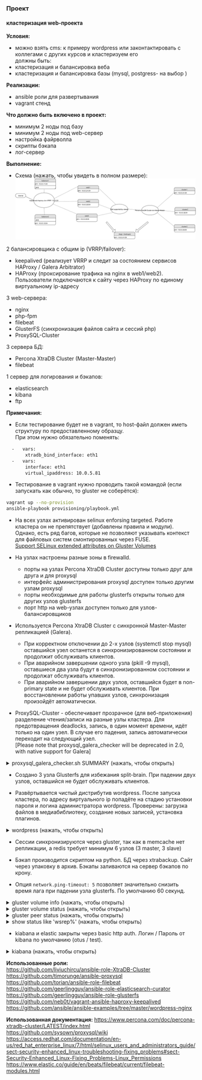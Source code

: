 ### Проект
#### кластеризация web-проекта

**Условия:**  
- можно взять cms: к примеру wordpress или законтактировать с коллегами с других курсов и кластеризуем его  
должны быть:  
- кластеризация и балансировка веба  
- кластеризация и балансировка базы (mysql, postgress- на выбор )  

**Реализации:**  
- ansible роли для развертывания  
- vagrant стенд  

**Что должно быть включено в проект:**  
- минимум 2 ноды под базу  
- минимум 2 ноды под web-сервер  
- настройка файрволла  
- скрипты бэкапа  
- лог-сервер  


**Выполнение:**  

- Схема (нажать, чтобы увидеть в полном размере):
![schema](https://raw.githubusercontent.com/YogSottot/otus_linux_1804/master/5.Project/Networkchart_cluster.svg?sanitize=true)

2 балансировщика с общим ip (VRRP/failover):  
- keepalived (реализует VRRP и следит за состоянием сервисов HAProxy / Galera Arbitrator)  
- HAProxy (проксирование трафика на nginx в web1/web2). Пользователи подключаются к сайту через HAProxy по единому виртуальному ip-адресу

3 web-сервера:  
- nginx  
- php-fpm  
- filebeat  
- GlusterFS (синхронизация файлов сайта и сессий php)
- ProxySQL-Cluster 

3 сервера БД:  
- Percona XtraDB Cluster (Master-Master)  
- filebeat  

1 сервер для логирования и бэкапов:  
- elasticsearch  
- kibana  
- ftp  

**Примечания:**  
- Если тестирование будет не в vagrant, то host-файл должен иметь структуру по предоставленному образцу.  
  При этом нужно обязательно поменять:  

```
  -   vars:
       xtradb_bind_interface: eth1
  -   vars:
       interface: eth1
       virtual_ipaddress: 10.0.5.81
```

- Тестирование в vagrant нужно проводить такой командой (если запускать как обычно, то gluster не соберётся): 
```bash
vagrant up --no-provision
ansible-playbook provisioning/playbook.yml
```

- На всех узлах активирован selinux enforsing targeted. Работе кластера он не препятствует (добавлены правила и модули).  
	Однако, есть ряд багов, которые не позволяют указывать контекст для файловых систем смонтированных через FUSE.  
	[Support SELinux extended attributes on Gluster Volumes](https://github.com/gluster/glusterfs-specs/blob/master/accepted/SELinux-client-support.md)  

- На узлах настроены разные зоны в firewalld.  
	- порты на узлах Percona XtraDB Cluster доступны только друг для друга и для proxysql  
	- интерфейс администрирования proxysql доступен только другим узлам proxysql   
	- порты необходимые для работы glusterfs открыты только для других узлов glusterfs  
	- порт http на web-узлах доступен только для узлов-балансировщиков  

- Используется Percona XtraDB Cluster с синхронной Master-Master репликацией (Galera).  
	- При корректном отключении до 2-х узлов (systemctl stop mysql) оставшийся узел останется в синхронизированном состоянии и продолжит обслуживать клиентов.  
	- При аварийном завершении одного узла (pkill -9 mysql), оставшиеся два узла будут в синхронизированном состоянии и продолжат обслуживать клиентов.  
	- При аварийном завершении двух узлов, оставшийся будет в non-primary state и не будет обслуживать клиентов. При восстановлении работы упавших узлов, синхронизация произойдёт автоматически.  

- ProxySQL-Cluster - обеспечивает прозрачное (для веб-приложения) разделение чтения/записи на разные узлы кластера. Для предотвращения deadlocks, запись, в один момент времени, идёт только на один узел. В случае его падения, запись автоматически переходит на следующий узел.  
[Please note that proxysql_galera_checker will be deprecated in 2.0, with native support for Galera]  

<details><summary>proxysql_galera_checker.sh SUMMARY (нажать, чтобы открыть)</summary><p>

```bash
Mon Nov  5 11:32:12 MSK 2018 ###### proxysql_galera_checker.sh SUMMARY ######
Mon Nov  5 11:32:12 MSK 2018 Hostgroup writers 1
Mon Nov  5 11:32:12 MSK 2018 Hostgroup readers 2
Mon Nov  5 11:32:12 MSK 2018 Number of writers 1
Mon Nov  5 11:32:12 MSK 2018 Writers are readers 1
Mon Nov  5 11:32:12 MSK 2018 log file /var/lib/proxysql/proxysql_galera_checker.log
Mon Nov  5 11:32:12 MSK 2018 ###### HANDLE WRITER NODES ######
Mon Nov  5 11:32:12 MSK 2018 --> Checking WRITE server 1:10.0.5.31:3306, current status ONLINE, wsrep_local_state 4
Mon Nov  5 11:32:12 MSK 2018 server 1:10.0.5.31:3306 is already ONLINE: 1 of 1 write nodes
Mon Nov  5 11:32:12 MSK 2018 --> Checking WRITE server 1:10.0.5.32:3306, current status ONLINE, wsrep_local_state 4
Mon Nov  5 11:32:12 MSK 2018 Changing server 1:10.0.5.32:3306 to status OFFLINE_SOFT. Reason: max write nodes reached (1)
Mon Nov  5 11:32:13 MSK 2018 --> Checking WRITE server 1:10.0.5.33:3306, current status ONLINE, wsrep_local_state 4
Mon Nov  5 11:32:13 MSK 2018 Changing server 1:10.0.5.33:3306 to status OFFLINE_SOFT. Reason: max write nodes reached (1)
Mon Nov  5 11:32:13 MSK 2018 ###### HANDLE READER NODES ######
Mon Nov  5 11:32:13 MSK 2018 --> Checking READ server 2:10.0.5.32:3306, current status ONLINE, wsrep_local_state 4
Mon Nov  5 11:32:13 MSK 2018 server 2:10.0.5.32:3306 is already ONLINE
Mon Nov  5 11:32:13 MSK 2018 --> Checking READ server 2:10.0.5.33:3306, current status ONLINE, wsrep_local_state 4
Mon Nov  5 11:32:13 MSK 2018 server 2:10.0.5.33:3306 is already ONLINE
Mon Nov  5 11:32:13 MSK 2018 --> Checking READ server 2:10.0.5.31:3306, current status ONLINE, wsrep_local_state 4
Mon Nov  5 11:32:13 MSK 2018 server 2:10.0.5.31:3306 is already ONLINE
```
</p></details>

- Создано 3 узла Glusterfs для избежания split-brain. При падении двух узлов, оставшийся не будет обслуживать клиентов.

- Развёртывается чистый дистрибутив wordpress. После запуска кластера, по адресу виртуального ip попадёте на стадию установки пароля и логина администратора wordpress. Проверены: загрузка файлов в медиабиблиотеку, создание новых записей, установка плагинов.

<details><summary>wordpress (нажать, чтобы открыть)</summary><p>

![wordpress](https://i.imgur.com/hkSU4ug.png)  

</p></details>

- Сессии синхронизируются через gluster, так как в memcache нет репликации, а redis требует минимум 6 узлов (3 master, 3 slave)  

- Бэкап производится скриптом на python. БД через xtrabackup. Сайт через упаковку в архив. Бэкапы заливаются на сервер бэкапов по крону.

- Опция   ```network.ping-timeout: 5``` позволяет значительно снизить время лага при падении узла glusterfs.  По умолчанию 60 секунд.  

<details><summary>gluster volume info (нажать, чтобы открыть)</summary><p>

```bash
[root@web2 vagrant]# gluster volume info 
 
Volume Name: php
Type: Replicate
Volume ID: 5e95467e-ed46-41c5-b44b-8657e01bcf05
Status: Started
Snapshot Count: 0
Number of Bricks: 1 x 3 = 3
Transport-type: tcp
Bricks:
Brick1: 10.0.5.21:/srv/gluster/php
Brick2: 10.0.5.22:/srv/gluster/php
Brick3: 10.0.5.23:/srv/gluster/php
Options Reconfigured:
performance.cache-size: 256MB
network.ping-timeout: 5
transport.address-family: inet
nfs.disable: on
performance.client-io-threads: off
 
Volume Name: wordpress
Type: Replicate
Volume ID: cc270d1d-504d-4d4f-8a10-c22bb116d92e
Status: Started
Snapshot Count: 0
Number of Bricks: 1 x 3 = 3
Transport-type: tcp
Bricks:
Brick1: 10.0.5.21:/srv/gluster/wordpress
Brick2: 10.0.5.22:/srv/gluster/wordpress
Brick3: 10.0.5.23:/srv/gluster/wordpress
Options Reconfigured:
performance.cache-size: 256MB
network.ping-timeout: 5
transport.address-family: inet
nfs.disable: on
performance.client-io-threads: off
```

</p></details>

<details><summary>gluster volume status (нажать, чтобы открыть)</summary><p>

```bash
 gluster volume status
Status of volume: php
Gluster process                             TCP Port  RDMA Port  Online  Pid
------------------------------------------------------------------------------
Brick 10.0.5.21:/srv/gluster/php            49153     0          Y       5777 
Brick 10.0.5.22:/srv/gluster/php            49153     0          Y       7533 
Brick 10.0.5.23:/srv/gluster/php            49153     0          Y       6016 
Self-heal Daemon on localhost               N/A       N/A        Y       7556 
Self-heal Daemon on 10.0.5.23               N/A       N/A        Y       6039 
Self-heal Daemon on 10.0.5.21               N/A       N/A        Y       5800 
 
Task Status of Volume php
------------------------------------------------------------------------------
There are no active volume tasks
 
Status of volume: wordpress
Gluster process                             TCP Port  RDMA Port  Online  Pid
------------------------------------------------------------------------------
Brick 10.0.5.21:/srv/gluster/wordpress      49152     0          Y       5701 
Brick 10.0.5.22:/srv/gluster/wordpress      49152     0          Y       7457 
Brick 10.0.5.23:/srv/gluster/wordpress      49152     0          Y       5612 
Self-heal Daemon on localhost               N/A       N/A        Y       7556 
Self-heal Daemon on 10.0.5.23               N/A       N/A        Y       6039 
Self-heal Daemon on 10.0.5.21               N/A       N/A        Y       5800 
 
Task Status of Volume wordpress
------------------------------------------------------------------------------
There are no active volume tasks
```

</p></details>

<details><summary>gluster peer status (нажать, чтобы открыть)</summary><p>

```bash
[root@web2 vagrant]# gluster peer status
Number of Peers: 2

Hostname: 10.0.5.23
Uuid: c898bc81-1f9f-4941-a608-7d45ab22c91f
State: Peer in Cluster (Connected)

Hostname: 10.0.5.21
Uuid: 4ebe85e0-6f14-4f7d-8fd6-9f4314a0fee2
State: Peer in Cluster (Connected)
```

</p></details>

<details><summary>show status like 'wsrep%' (нажать, чтобы открыть)</summary><p>

```bash
mysql> show status like 'wsrep%';
+----------------------------------+----------------------------------------------------------+
| Variable_name                    | Value                                                    |
+----------------------------------+----------------------------------------------------------+
| wsrep_local_state_uuid           | bca419cf-dea0-11e8-9614-472050e4d128                     |
| wsrep_protocol_version           | 9                                                        |
| wsrep_last_applied               | 11                                                       |
| wsrep_last_committed             | 11                                                       |
| wsrep_replicated                 | 0                                                        |
| wsrep_replicated_bytes           | 0                                                        |
| wsrep_repl_keys                  | 0                                                        |
| wsrep_repl_keys_bytes            | 0                                                        |
| wsrep_repl_data_bytes            | 0                                                        |
| wsrep_repl_other_bytes           | 0                                                        |
| wsrep_received                   | 7                                                        |
| wsrep_received_bytes             | 590                                                      |
| wsrep_local_commits              | 0                                                        |
| wsrep_local_cert_failures        | 0                                                        |
| wsrep_local_replays              | 0                                                        |
| wsrep_local_send_queue           | 0                                                        |
| wsrep_local_send_queue_max       | 1                                                        |
| wsrep_local_send_queue_min       | 0                                                        |
| wsrep_local_send_queue_avg       | 0.000000                                                 |
| wsrep_local_recv_queue           | 0                                                        |
| wsrep_local_recv_queue_max       | 1                                                        |
| wsrep_local_recv_queue_min       | 0                                                        |
| wsrep_local_recv_queue_avg       | 0.000000                                                 |
| wsrep_local_cached_downto        | 0                                                        |
| wsrep_flow_control_paused_ns     | 0                                                        |
| wsrep_flow_control_paused        | 0.000000                                                 |
| wsrep_flow_control_sent          | 0                                                        |
| wsrep_flow_control_recv          | 0                                                        |
| wsrep_flow_control_interval      | [ 173, 173 ]                                             |
| wsrep_flow_control_interval_low  | 173                                                      |
| wsrep_flow_control_interval_high | 173                                                      |
| wsrep_flow_control_status        | OFF                                                      |
| wsrep_cert_deps_distance         | 0.000000                                                 |
| wsrep_apply_oooe                 | 0.000000                                                 |
| wsrep_apply_oool                 | 0.000000                                                 |
| wsrep_apply_window               | 0.000000                                                 |
| wsrep_commit_oooe                | 0.000000                                                 |
| wsrep_commit_oool                | 0.000000                                                 |
| wsrep_commit_window              | 0.000000                                                 |
| wsrep_local_state                | 4                                                        |
| wsrep_local_state_comment        | Synced                                                   |
| wsrep_cert_index_size            | 0                                                        |
| wsrep_cert_bucket_count          | 22                                                       |
| wsrep_gcache_pool_size           | 1592                                                     |
| wsrep_causal_reads               | 0                                                        |
| wsrep_cert_interval              | 0.000000                                                 |
| wsrep_open_transactions          | 0                                                        |
| wsrep_open_connections           | 0                                                        |
| wsrep_ist_receive_status         |                                                          |
| wsrep_ist_receive_seqno_start    | 0                                                        |
| wsrep_ist_receive_seqno_current  | 0                                                        |
| wsrep_ist_receive_seqno_end      | 0                                                        |
| wsrep_incoming_addresses         | 192.168.0.133:3306,192.168.0.132:3306,192.168.0.131:3306 |
| wsrep_cluster_weight             | 3                                                        |
| wsrep_desync_count               | 0                                                        |
| wsrep_evs_delayed                |                                                          |
| wsrep_evs_evict_list             |                                                          |
| wsrep_evs_repl_latency           | 0.000538706/0.00661727/0.0185985/0.00706663/4            |
| wsrep_evs_state                  | OPERATIONAL                                              |
| wsrep_gcomm_uuid                 | 9f48f6a4-dea3-11e8-b931-9bf966e6d3e6                     |
| wsrep_cluster_conf_id            | 3                                                        |
| wsrep_cluster_size               | 3                                                        |
| wsrep_cluster_state_uuid         | bca419cf-dea0-11e8-9614-472050e4d128                     |
| wsrep_cluster_status             | Primary                                                  |
| wsrep_connected                  | ON                                                       |
| wsrep_local_bf_aborts            | 0                                                        |
| wsrep_local_index                | 1                                                        |
| wsrep_provider_name              | Galera                                                   |
| wsrep_provider_vendor            | Codership Oy <info@codership.com>                        |
| wsrep_provider_version           | 3.31(rf216443)                                           |
| wsrep_ready                      | ON                                                       |
+----------------------------------+----------------------------------------------------------+
71 rows in set (0.19 sec)
```

</p></details>

- kiabana и elastic закрыты через basic http auth. Логин / Пароль от kibana по умолчанию (otus / test).  

<details><summary>kiabana (нажать, чтобы открыть)</summary><p>

![kibana](https://i.imgur.com/i7OZxnO.png)  
![kibana](https://i.imgur.com/xjQtnPr.png)  

</p></details>
  
  
**Использованные роли:**  
https://github.com/liviuchircu/ansible-role-XtraDB-Cluster  
https://github.com/timorunge/ansible-proxysql  
https://github.com/torian/ansible-role-filebeat  
https://github.com/geerlingguy/ansible-role-elasticsearch-curator  
https://github.com/geerlingguy/ansible-role-glusterfs  
https://github.com/neb0t/vagrant-ansible-haproxy-keepalived  
https://github.com/ansible/ansible-examples/tree/master/wordpress-nginx  

**Использованная документация:**
https://www.percona.com/doc/percona-xtradb-cluster/LATEST/index.html  
https://github.com/sysown/proxysql/wiki  
https://access.redhat.com/documentation/en-us/red_hat_enterprise_linux/7/html/selinux_users_and_administrators_guide/sect-security-enhanced_linux-troubleshooting-fixing_problems#sect-Security-Enhanced_Linux-Fixing_Problems-Linux_Permissions  
https://www.elastic.co/guide/en/beats/filebeat/current/filebeat-modules.html  
